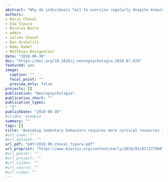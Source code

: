 ```yaml
---
abstract: "Why do individuals fail to exercise regularly despite knowledge of the risks associated with physical inactivity? Automatic processes regulating exercise behaviors may partly explain this paradox. Yet, these processes have only been investigated with behavioral outcomes (i.e., based on reaction times). Here, using electroencephalography, we investigated the cortical activity underlying automatic approach and avoidance tendencies toward stimuli depicting physical activity and sedentary behaviors in 29 young adults who were physically active or physically inactive but with the intention of becoming physically active. Behavioral results showed faster reactions when approaching physical activity compared to sedentary behaviors and when avoiding sedentary behaviors compared to physical activity. These faster reactions were more pronounced in physically active individuals and were associated with changes during sensory integration (earlier onset latency and larger positive deflection of the stimulus-locked lateralized readiness potentials) but not during motor preparation (no effect on the response-locked lateralized readiness potentials). Faster reactions when avoiding sedentary behaviors compared to physical activity were also associated with higher conflict monitoring (larger early and late N1 event-related potentials) and higher inhibition (larger N2 event-related potentials), irrespective of the usual level of physical activity. These results suggest that additional cortical resources were required to counteract an attraction to sedentary behaviors."
authors:
- Boris Cheval
- Eda Tipura
- Nicolas Burra
- admin
- Julien Chanal
- Dan Orsholits
- Remi Radel
- Matthieu Boisgontier
date: "2018-06-30"
doi: "https://doi.org/10.1016/j.neuropsychologia.2018.07.029"
featured: yes
image:
  caption: ""
  focal_point: ""
  preview_only: false
projects: []
publication: "Neuropsychologia"
publication_short: ""
publication_types:
- "2"
publishDate: "2018-06-30"
#slides: example
summary: ""
tags: []
title: "Avoiding sedentary behaviors requires more cortical resources than avoiding physical activity: An EEG study"
#url_code: ""
#url_dataset: ""
url_pdf: "pdf/2018_06_cheval_tipura.pdf"
url_preprint: "https://www.biorxiv.org/content/early/2018/03/07/277988"
#url_poster: ""
#url_project: ""
#url_slides: ""
#url_source: ""
#url_video: ""
---
```


<!---
# Legend:
# 0 = Uncategorized
# 1 = Conference proceedings
# 2 = Journal
# 3 = Work in progress
# 4 = Technical report
# 5 = Book
# 6 = Book chapter

# {{% alert note %}}
# Click the *Cite* button above to demo the feature to enable visitors to import publication metadata into their reference management software.
# {{% /alert %}}
# 
# {{% alert note %}}
# Click the *Slides* button above to demo Academic's Markdown slides feature.
# {{% /alert %}}
# 
# Supplementary notes can be added here, including [code and math](https://sourcethemes.com/academic/docs/writing-markdown-latex/).
-->

